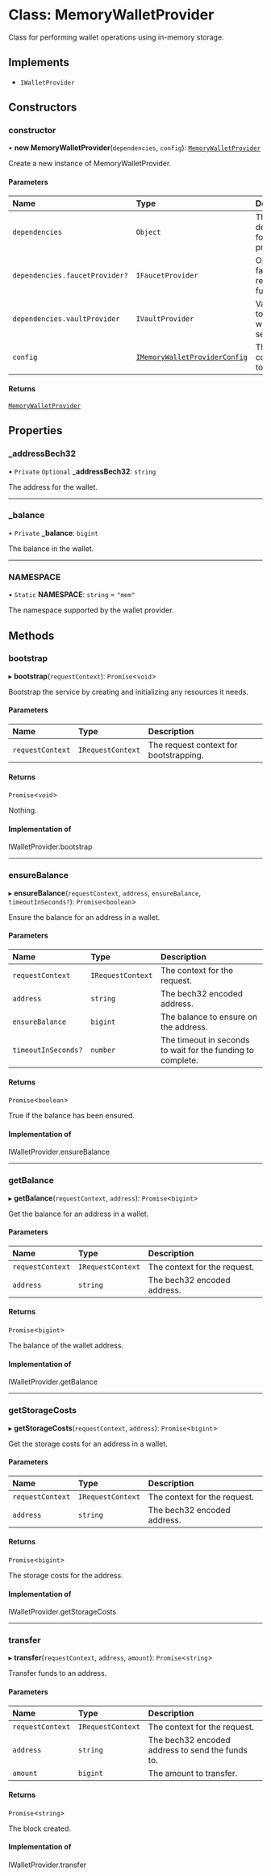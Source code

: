 # Class: MemoryWalletProvider

Class for performing wallet operations using in-memory storage.

## Implements

- `IWalletProvider`

## Constructors

### constructor

• **new MemoryWalletProvider**(`dependencies`, `config`): [`MemoryWalletProvider`](MemoryWalletProvider.md)

Create a new instance of MemoryWalletProvider.

#### Parameters

| Name | Type | Description |
| :------ | :------ | :------ |
| `dependencies` | `Object` | The dependencies for the wallet provider. |
| `dependencies.faucetProvider?` | `IFaucetProvider` | Optional faucet for requesting funds. |
| `dependencies.vaultProvider` | `IVaultProvider` | Vault provider to use for wallet secrets. |
| `config` | [`IMemoryWalletProviderConfig`](../interfaces/IMemoryWalletProviderConfig.md) | The configuration to use. |

#### Returns

[`MemoryWalletProvider`](MemoryWalletProvider.md)

## Properties

### \_addressBech32

• `Private` `Optional` **\_addressBech32**: `string`

The address for the wallet.

___

### \_balance

• `Private` **\_balance**: `bigint`

The balance in the wallet.

___

### NAMESPACE

▪ `Static` **NAMESPACE**: `string` = `"mem"`

The namespace supported by the wallet provider.

## Methods

### bootstrap

▸ **bootstrap**(`requestContext`): `Promise`\<`void`\>

Bootstrap the service by creating and initializing any resources it needs.

#### Parameters

| Name | Type | Description |
| :------ | :------ | :------ |
| `requestContext` | `IRequestContext` | The request context for bootstrapping. |

#### Returns

`Promise`\<`void`\>

Nothing.

#### Implementation of

IWalletProvider.bootstrap

___

### ensureBalance

▸ **ensureBalance**(`requestContext`, `address`, `ensureBalance`, `timeoutInSeconds?`): `Promise`\<`boolean`\>

Ensure the balance for an address in a wallet.

#### Parameters

| Name | Type | Description |
| :------ | :------ | :------ |
| `requestContext` | `IRequestContext` | The context for the request. |
| `address` | `string` | The bech32 encoded address. |
| `ensureBalance` | `bigint` | The balance to ensure on the address. |
| `timeoutInSeconds?` | `number` | The timeout in seconds to wait for the funding to complete. |

#### Returns

`Promise`\<`boolean`\>

True if the balance has been ensured.

#### Implementation of

IWalletProvider.ensureBalance

___

### getBalance

▸ **getBalance**(`requestContext`, `address`): `Promise`\<`bigint`\>

Get the balance for an address in a wallet.

#### Parameters

| Name | Type | Description |
| :------ | :------ | :------ |
| `requestContext` | `IRequestContext` | The context for the request. |
| `address` | `string` | The bech32 encoded address. |

#### Returns

`Promise`\<`bigint`\>

The balance of the wallet address.

#### Implementation of

IWalletProvider.getBalance

___

### getStorageCosts

▸ **getStorageCosts**(`requestContext`, `address`): `Promise`\<`bigint`\>

Get the storage costs for an address in a wallet.

#### Parameters

| Name | Type | Description |
| :------ | :------ | :------ |
| `requestContext` | `IRequestContext` | The context for the request. |
| `address` | `string` | The bech32 encoded address. |

#### Returns

`Promise`\<`bigint`\>

The storage costs for the address.

#### Implementation of

IWalletProvider.getStorageCosts

___

### transfer

▸ **transfer**(`requestContext`, `address`, `amount`): `Promise`\<`string`\>

Transfer funds to an address.

#### Parameters

| Name | Type | Description |
| :------ | :------ | :------ |
| `requestContext` | `IRequestContext` | The context for the request. |
| `address` | `string` | The bech32 encoded address to send the funds to. |
| `amount` | `bigint` | The amount to transfer. |

#### Returns

`Promise`\<`string`\>

The block created.

#### Implementation of

IWalletProvider.transfer
